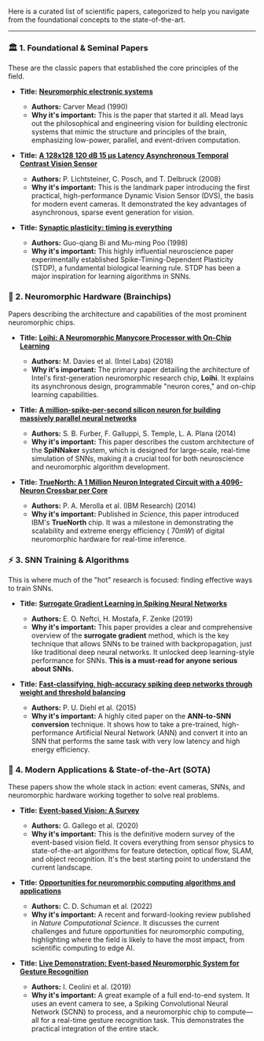 Here is a curated list of scientific papers, categorized to help you navigate from the foundational concepts to the state-of-the-art.

-----

### 🏛️ 1. Foundational & Seminal Papers

These are the classic papers that established the core principles of the field.

  * **Title:** **[Neuromorphic electronic systems](https://www.google.com/search?q=https://labs.cms.caltech.edu/media/articles/cmead-1990.pdf)**

      * **Authors:** Carver Mead (1990)
      * **Why it's important:** This is the paper that started it all. Mead lays out the philosophical and engineering vision for building electronic systems that mimic the structure and principles of the brain, emphasizing low-power, parallel, and event-driven computation.

  * **Title:** **[A 128x128 120 dB 15 µs Latency Asynchronous Temporal Contrast Vision Sensor](https://www.ifi.uzh.ch/dam/jcr:18928364-d16b-4403-9217-2098aaad72bd/lichtsteiner_dvs_jssc08.pdf)**

      * **Authors:** P. Lichtsteiner, C. Posch, and T. Delbruck (2008)
      * **Why it's important:** This is the landmark paper introducing the first practical, high-performance Dynamic Vision Sensor (DVS), the basis for modern event cameras. It demonstrated the key advantages of asynchronous, sparse event generation for vision.

  * **Title:** **[Synaptic plasticity: timing is everything](https://www.ifi.uzh.ch/dam/jcr:18928364-d16b-4403-9217-2098aaad72bd/lichtsteiner_dvs_jssc08.pdf)**

      * **Authors:** Guo-qiang Bi and Mu-ming Poo (1998)
      * **Why it's important:** This highly influential neuroscience paper experimentally established Spike-Timing-Dependent Plasticity (STDP), a fundamental biological learning rule. STDP has been a major inspiration for learning algorithms in SNNs.

### 🧠 2. Neuromorphic Hardware (Brainchips)

Papers describing the architecture and capabilities of the most prominent neuromorphic chips.

  * **Title:** **[Loihi: A Neuromorphic Manycore Processor with On-Chip Learning](https://www.google.com/search?q=https://www.intel.com/content/dam/www/programmable/us/en/pdfs/literature/conference/icrc/icrc18-davies.pdf)**

      * **Authors:** M. Davies et al. (Intel Labs) (2018)
      * **Why it's important:** The primary paper detailing the architecture of Intel's first-generation neuromorphic research chip, **Loihi**. It explains its asynchronous design, programmable "neuron cores," and on-chip learning capabilities.

  * **Title:** **[A million-spike-per-second silicon neuron for building massively parallel neural networks](https://www.google.com/search?q=https://www.research.manchester.ac.uk/portal/files/54573880/FULL_TEXT.PDF)**

      * **Authors:** S. B. Furber, F. Galluppi, S. Temple, L. A. Plana (2014)
      * **Why it's important:** This paper describes the custom architecture of the **SpiNNaker** system, which is designed for large-scale, real-time simulation of SNNs, making it a crucial tool for both neuroscience and neuromorphic algorithm development.

  * **Title:** **[TrueNorth: A 1 Million Neuron Integrated Circuit with a 4096-Neuron Crossbar per Core](https://www.science.org/doi/10.1126/science.1254642)**

      * **Authors:** P. A. Merolla et al. (IBM Research) (2014)
      * **Why it's important:** Published in *Science*, this paper introduced IBM's **TrueNorth** chip. It was a milestone in demonstrating the scalability and extreme energy efficiency ($~70mW$) of digital neuromorphic hardware for real-time inference.

### ⚡ 3. SNN Training & Algorithms

This is where much of the "hot" research is focused: finding effective ways to train SNNs.

  * **Title:** **[Surrogate Gradient Learning in Spiking Neural Networks](https://arxiv.org/abs/1901.09948)**

      * **Authors:** E. O. Neftci, H. Mostafa, F. Zenke (2019)
      * **Why it's important:** This paper provides a clear and comprehensive overview of the **surrogate gradient** method, which is the key technique that allows SNNs to be trained with backpropagation, just like traditional deep neural networks. It unlocked deep learning-style performance for SNNs. **This is a must-read for anyone serious about SNNs.**

  * **Title:** **[Fast-classifying, high-accuracy spiking deep networks through weight and threshold balancing](https://ieeexplore.ieee.org/document/7552940)**

      * **Authors:** P. U. Diehl et al. (2015)
      * **Why it's important:** A highly cited paper on the **ANN-to-SNN conversion** technique. It shows how to take a pre-trained, high-performance Artificial Neural Network (ANN) and convert it into an SNN that performs the same task with very low latency and high energy efficiency.

### 🚀 4. Modern Applications & State-of-the-Art (SOTA)

These papers show the whole stack in action: event cameras, SNNs, and neuromorphic hardware working together to solve real problems.

  * **Title:** **[Event-based Vision: A Survey](https://arxiv.org/abs/1904.08405)**

      * **Authors:** G. Gallego et al. (2020)
      * **Why it's important:** This is the definitive modern survey of the event-based vision field. It covers everything from sensor physics to state-of-the-art algorithms for feature detection, optical flow, SLAM, and object recognition. It's the best starting point to understand the current landscape.

  * **Title:** **[Opportunities for neuromorphic computing algorithms and applications](https://www.google.com/search?q=https://www.nature.com/articles/s43588-022-00214-7)**

      * **Authors:** C. D. Schuman et al. (2022)
      * **Why it's important:** A recent and forward-looking review published in *Nature Computational Science*. It discusses the current challenges and future opportunities for neuromorphic computing, highlighting where the field is likely to have the most impact, from scientific computing to edge AI.

  * **Title:** **[Live Demonstration: Event-based Neuromorphic System for Gesture Recognition](https://www.google.com/search?q=https://ieeexplore.ieee.org/document/8975932)**

      * **Authors:** I. Ceolini et al. (2019)
      * **Why it's important:** A great example of a full end-to-end system. It uses an event camera to see, a Spiking Convolutional Neural Network (SCNN) to process, and a neuromorphic chip to compute—all for a real-time gesture recognition task. This demonstrates the practical integration of the entire stack.

